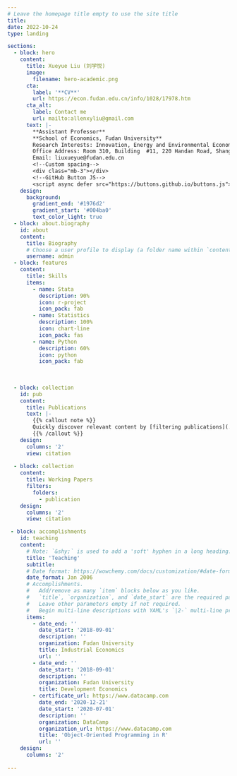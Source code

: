```yaml
---
# Leave the homepage title empty to use the site title
title:
date: 2022-10-24
type: landing

sections:
  - block: hero
    content:
      title: Xueyue Liu (刘学悦)
      image:
        filename: hero-academic.png
      cta:
        label: '**CV**'
        url: https://econ.fudan.edu.cn/info/1028/17978.htm
      cta_alt:
        label: Contact me
        url: mailto:allenxyliu@gmail.com
      text: |-
        **Assistant Professor**
        **School of Economics, Fudan University**
        Research Interests: Innovation, Energy and Environmental Economics, Economics of Gender (I mainly use all kinds of firm- and individual-level data in China)
        Office Address: Room 310, Building  #11, 220 Handan Road, Shanghai, China
        Email: liuxueyue@fudan.edu.cn
        <!--Custom spacing-->
        <div class="mb-3"></div>
        <!--GitHub Button JS-->
        <script async defer src="https://buttons.github.io/buttons.js"></script>
    design:
      background:
        gradient_end: '#1976d2'
        gradient_start: '#004ba0'
        text_color_light: true
  - block: about.biography
    id: about
    content:
      title: Biography
      # Choose a user profile to display (a folder name within `content/authors/`)
      username: admin
  - block: features
    content:
      title: Skills
      items:
        - name: Stata
          description: 90%
          icon: r-project
          icon_pack: fab
        - name: Statistics
          description: 100%
          icon: chart-line
          icon_pack: fas
        - name: Python
          description: 60%
          icon: python
          icon_pack: fab
  
  
  
  - block: collection
    id: pub
    content:
      title: Publications
      text: |-
        {{% callout note %}}
        Quickly discover relevant content by [filtering publications](./publication/).
        {{% /callout %}}
    design:
      columns: '2'
      view: citation
    
  - block: collection
    content:
      title: Working Papers
      filters:
        folders:
          - publication
    design:
      columns: '2'
      view: citation

 - block: accomplishments
    id: teaching
    content:
      # Note: `&shy;` is used to add a 'soft' hyphen in a long heading.
      title: 'Teaching'
      subtitle:
      # Date format: https://wowchemy.com/docs/customization/#date-format
      date_format: Jan 2006
      # Accomplishments.
      #   Add/remove as many `item` blocks below as you like.
      #   `title`, `organization`, and `date_start` are the required parameters.
      #   Leave other parameters empty if not required.
      #   Begin multi-line descriptions with YAML's `|2-` multi-line prefix.
      items:
        - date_end: ''
          date_start: '2018-09-01'
          description: ''
          organization: Fudan University
          title: Industrial Economics
          url: ''
        - date_end: ''
          date_start: '2018-09-01'
          description: ''
          organization: Fudan University
          title: Development Economics
        - certificate_url: https://www.datacamp.com
          date_end: '2020-12-21'
          date_start: '2020-07-01'
          description: ''
          organization: DataCamp
          organization_url: https://www.datacamp.com
          title: 'Object-Oriented Programming in R'
          url: ''
    design:
      columns: '2'
  
---
```

